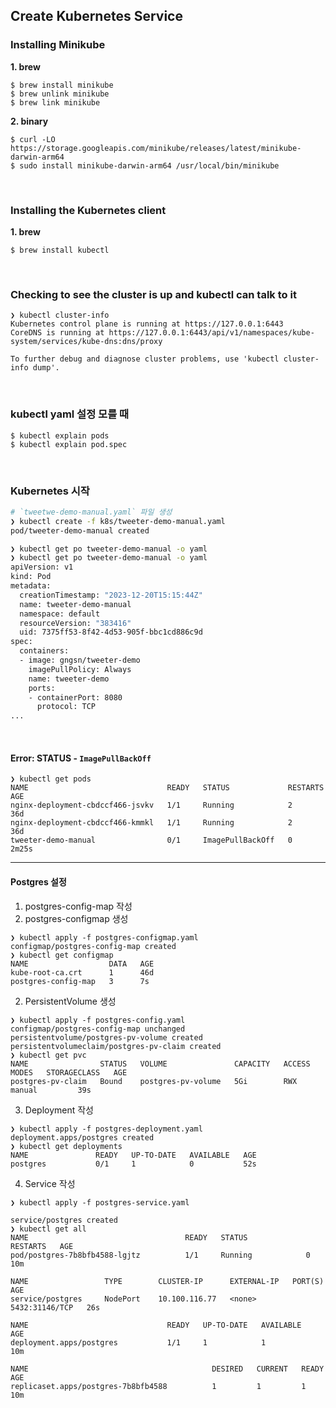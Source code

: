 ## Create Kubernetes Service

### Installing Minikube

**1. brew**

```
$ brew install minikube
$ brew unlink minikube
$ brew link minikube
```

**2. binary**

```
$ curl -LO https://storage.googleapis.com/minikube/releases/latest/minikube-darwin-arm64
$ sudo install minikube-darwin-arm64 /usr/local/bin/minikube
```

<br/>

### Installing the Kubernetes client

**1. brew**

```
$ brew install kubectl
```

<br/>

### Checking to see the cluster is up and kubectl can talk to it

```
❯ kubectl cluster-info
Kubernetes control plane is running at https://127.0.0.1:6443
CoreDNS is running at https://127.0.0.1:6443/api/v1/namespaces/kube-system/services/kube-dns:dns/proxy

To further debug and diagnose cluster problems, use 'kubectl cluster-info dump'.
```

<br/>

### kubectl yaml 설정 모를 때

```
$ kubectl explain pods
$ kubectl explain pod.spec
```

<br/>

### Kubernetes 시작

```Bash
# `tweetwe-demo-manual.yaml` 파일 생성
❯ kubectl create -f k8s/tweeter-demo-manual.yaml
pod/tweeter-demo-manual created

❯ kubectl get po tweeter-demo-manual -o yaml
❯ kubectl get po tweeter-demo-manual -o yaml
apiVersion: v1
kind: Pod
metadata:
  creationTimestamp: "2023-12-20T15:15:44Z"
  name: tweeter-demo-manual
  namespace: default
  resourceVersion: "383416"
  uid: 7375ff53-8f42-4d53-905f-bbc1cd886c9d
spec:
  containers:
  - image: gngsn/tweeter-demo
    imagePullPolicy: Always
    name: tweeter-demo
    ports:
    - containerPort: 8080
      protocol: TCP
...
```

<br/>

#### Error: STATUS - `ImagePullBackOff`

```
❯ kubectl get pods
NAME                               READY   STATUS             RESTARTS   AGE
nginx-deployment-cbdccf466-jsvkv   1/1     Running            2          36d
nginx-deployment-cbdccf466-kmmkl   1/1     Running            2          36d
tweeter-demo-manual                0/1     ImagePullBackOff   0          2m25s
```

---

#### Postgres 설정

1. postgres-config-map 작성
2. postgres-configmap 생성

```
❯ kubectl apply -f postgres-configmap.yaml
configmap/postgres-config-map created
❯ kubectl get configmap
NAME                  DATA   AGE
kube-root-ca.crt      1      46d
postgres-config-map   3      7s
```

2. PersistentVolume 생성

```
❯ kubectl apply -f postgres-config.yaml
configmap/postgres-config-map unchanged
persistentvolume/postgres-pv-volume created
persistentvolumeclaim/postgres-pv-claim created
❯ kubectl get pvc
NAME                STATUS   VOLUME               CAPACITY   ACCESS MODES   STORAGECLASS   AGE
postgres-pv-claim   Bound    postgres-pv-volume   5Gi        RWX            manual         39s
```

3. Deployment 작성

```
❯ kubectl apply -f postgres-deployment.yaml
deployment.apps/postgres created
❯ kubectl get deployments
NAME               READY   UP-TO-DATE   AVAILABLE   AGE
postgres           0/1     1            0           52s
```

4. Service 작성

```
❯ kubectl apply -f postgres-service.yaml

service/postgres created
❯ kubectl get all
NAME                                   READY   STATUS             RESTARTS   AGE
pod/postgres-7b8bfb4588-lgjtz          1/1     Running            0          10m

NAME                 TYPE        CLUSTER-IP      EXTERNAL-IP   PORT(S)          AGE
service/postgres     NodePort    10.100.116.77   <none>        5432:31146/TCP   26s

NAME                               READY   UP-TO-DATE   AVAILABLE   AGE
deployment.apps/postgres           1/1     1            1           10m

NAME                                         DESIRED   CURRENT   READY   AGE
replicaset.apps/postgres-7b8bfb4588          1         1         1       10m
```




